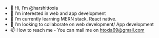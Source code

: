 - 👋 Hi, I’m @harshittoxia
- 👀 I’m interested in web and app development
- 🌱 I’m currently learning MERN stack, React native.
- 💞️ I’m looking to collaborate on web development/ App development
- 📫 How to reach me - You can mail me on htoxia69@gmail.com

<!---
harshittoxia/harshittoxia is a ✨ special ✨ repository because its `README.md` (this file) appears on your GitHub profile.
You can click the Preview link to take a look at your changes.
--->
